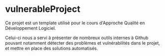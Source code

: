 # vulnerableProject

Ce projet est un template utilisé pour le cours d'Approche Qualité en Développement Logiciel.

Celui-ci nous a servi à présenter de nombreux outils internes à Github pouvant notamment détecter des problèmes et vulnérabilités dans le projet, et mettre en place des solutions automatisés.
